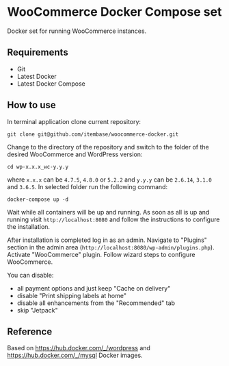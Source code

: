# WooCommerce Docker Compose set

Docker set for running WooCommerce instances.

## Requirements

- Git
- Latest Docker 
- Latest Docker Compose

## How to use

In terminal application clone current repository:

`git clone git@github.com/itembase/woocommerce-docker.git`

Change to the directory of the repository and switch to the folder of the desired WooCommerce and WordPress version:

`cd wp-x.x.x_wc-y.y.y`

where `x.x.x` can be `4.7.5`, `4.8.0` or `5.2.2` and `y.y.y` can be `2.6.14`, `3.1.0` and `3.6.5`. In selected folder 
run the following command:

`docker-compose up -d`

Wait while all containers will be up and running. As soon as all is up and running visit `http://localhost:8080` and 
follow the instructions to configure the installation.

After installation is completed log in as an admin. Navigate to "Plugins" section in the admin area 
(`http://localhost:8080/wp-admin/plugins.php`). Activate "WooCommerce" plugin. Follow wizard steps to configure 
WooCommerce.

You can disable:

- all payment options and just keep "Cache on delivery"
- disable "Print shipping labels at home"
- disable all enhancements from the "Recommended" tab
- skip "Jetpack"

## Reference

Based on https://hub.docker.com/_/wordpress and https://hub.docker.com/_/mysql Docker images.

